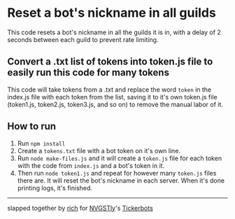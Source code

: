 # Reset a bot's nickname in all guilds

This code resets a bot's nickname in all the guilds it is in, with a delay of 2 seconds between each guild to prevent rate limiting.

## Convert a .txt list of tokens into token.js file to easily run this code for many tokens

This code will take tokens from a .txt and replace the word `token` in the index.js file with each token from the list, saving it to it's own token.js file (token1.js, token2.js, token3.js, and so on) to remove the manual labor of it.

## How to run
1. Run `npm install`
2. Create a `tokens.txt` file with a bot token on it's own line.  
3. Run `node make-files.js` and it will create a `token.js` file for each token with the code from `index.js` and a bot's token in it.  
4. Then run `node token1.js` and repeat for however many `token.js` files there are. It will reset the bot's nickname in each server. When it's done printing logs, it's finished.

---

slapped together by [rich](https://richw.xyz) for [NVGSTly](https://nvstly.com)'s [Tickerbots](https://docs.nvstly.com/ticker-bots/ticker-bots)

